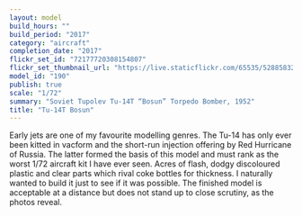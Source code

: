```yaml
---
layout: model
build_hours: ""
build_period: "2017"
category: "aircraft"
completion_date: "2017"
flickr_set_id: "72177720308154807"
flickr_set_thumbnail_url: "https://live.staticflickr.com/65535/52885832300_27fc308cf4_m.jpg"
model_id: "190"
publish: true
scale: "1/72"
summary: "Soviet Tupolev Tu-14T “Bosun” Torpedo Bomber, 1952"
title: "Tu-14T Bosun"
---
```


Early jets are one of my favourite modelling genres. The Tu-14 has only ever been kitted in vacform and the short-run injection offering by Red Hurricane of Russia. The latter formed the basis of this model and must rank as the worst 1/72 aircraft kit I have ever seen. Acres of flash, dodgy discoloured plastic and clear parts which rival coke bottles for thickness. I naturally wanted to build it just to see if it was possible. The finished model is acceptable at a distance but does not stand up to close scrutiny, as the photos reveal.
